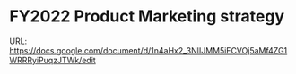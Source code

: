 # FY2022 Product Marketing strategy

URL: https://docs.google.com/document/d/1n4aHx2_3NlIJMM5iFCVOj5aMf4ZG1WRRRyiPuqzJTWk/edit
